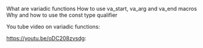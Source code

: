 What are variadic functions
How to use va_start, va_arg and va_end macros
Why and how to use the const type qualifier

You tube video on variadic functions:

https://youtu.be/oDC208zvsdg:
